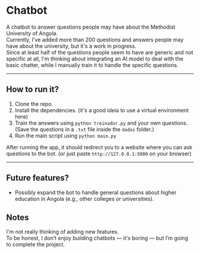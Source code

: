 # Chatbot

A chatbot to answer questions people may have about the Methodist University of Angola.  
Currently, I've added more than 200 questions and answers people may have about the university, but it's a work in progress.  
Since at least half of the questions people seem to have are generic and not specific at all, I'm thinking about integrating an AI model to deal with the basic chatter, while I manually train it to handle the specific questions.

---

## How to run it?

1. Clone the repo.  
2. Install the dependencies. (it's a good ideia to use a virtual environment here)
3. Train the answers using `python treinador.py` and your own questions.  
   (Save the questions in a `.txt` file inside the `dados` folder.)  
4. Run the main script using `python main.py` 


After running the app, it should redirect you to a website where you can ask questions to the bot.
(or just paste `http://127.0.0.1:5000` on your browser)

---


## Future features?

- Possibly expand the bot to handle general questions about higher education in Angola (e.g., other colleges or universities).  

## Notes

I'm not really thinking of adding new features.  
To be honest, I don’t enjoy building chatbots — it's boring — but I’m going to complete the project.
